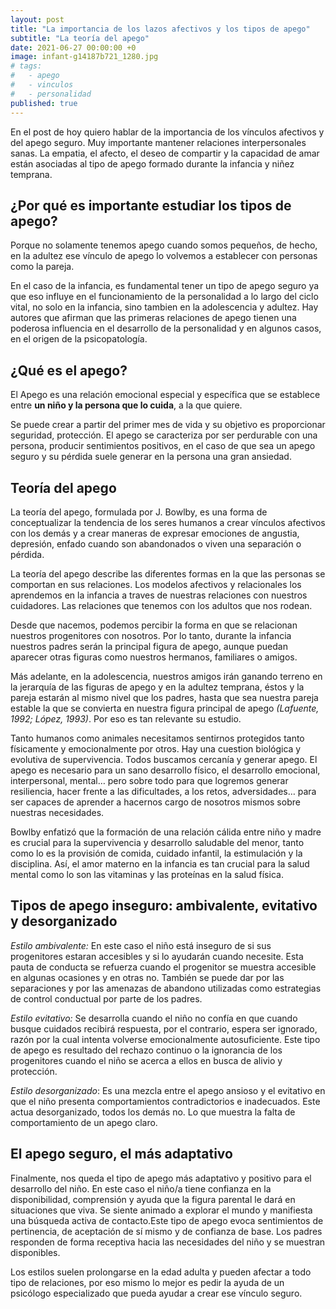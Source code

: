 ```yaml
---
layout: post
title: "La importancia de los lazos afectivos y los tipos de apego"
subtitle: "La teoría del apego"
date: 2021-06-27 00:00:00 +0
image: infant-g14187b721_1280.jpg
# tags:
#   - apego
#   - vinculos
#   - personalidad
published: true
---
```


En el post de hoy quiero hablar de la importancia de los vínculos afectivos y del apego seguro. Muy importante mantener relaciones interpersonales sanas. La empatia, el afecto, el deseo de compartir y la capacidad de amar están asociadas al tipo de apego formado durante la infancia y niñez temprana.


<!-- more -->

## ¿Por qué es importante estudiar los tipos de apego? 

Porque no solamente tenemos apego cuando somos pequeños, de hecho, en la adultez ese vínculo de apego lo volvemos a establecer con personas como la pareja.

En el caso de la infancia, es fundamental tener un tipo de apego seguro ya que eso influye en el funcionamiento de la personalidad a lo largo del ciclo vital, no solo en la infancia, sino tambien en la adolescencia y adultez. Hay autores que afirman que las primeras relaciones de apego tienen una poderosa influencia en el desarrollo de la personalidad y en algunos casos, en el origen de la psicopatología.

## ¿Qué es el apego? 

El Apego es una relación emocional especial y específica que se establece entre **un niño y la persona que lo cuida**, a la que quiere. 

Se puede crear a partir del primer mes de vida y su objetivo es proporcionar seguridad, protección. El apego se caracteriza por ser perdurable con una persona, producir sentimientos positivos, en el caso de que sea un apego seguro y su pérdida suele generar en la persona una gran ansiedad.

## Teoría del apego 

La teoría del apego, formulada por J. Bowlby, es una forma de conceptualizar la tendencia de los seres humanos a crear vínculos afectivos con los demás y a crear maneras de expresar emociones de angustia, depresión, enfado cuando son abandonados o viven una separación o pérdida.

La teoría del apego describe las diferentes formas en la que las personas se comportan en sus relaciones. Los modelos afectivos y relacionales los aprendemos en la infancia a traves de nuestras relaciones con nuestros cuidadores. Las relaciones que tenemos con los adultos que nos rodean.

Desde que nacemos, podemos percibir la forma en que se relacionan nuestros progenitores con nosotros. Por lo tanto, durante la infancia nuestros padres serán la principal figura de apego, aunque puedan aparecer otras figuras como nuestros hermanos, familiares o  amigos. 

Más adelante, en la adolescencia, nuestros amigos irán ganando terreno en la jerarquía de las figuras de apego y en la adultez temprana, éstos y la pareja estarán al mismo nivel que los padres, hasta que sea nuestra pareja estable la que se convierta en nuestra figura principal de apego *(Lafuente, 1992; López, 1993)*. Por eso es tan relevante su estudio.

Tanto humanos como animales necesitamos sentirnos protegidos tanto físicamente y emocionalmente por otros. Hay una cuestion biológica y evolutiva de supervivencia. Todos buscamos cercanía y generar apego. El apego es necesario para un sano desarrollo físico, el desarrollo emocional, interpersonal, mental… pero sobre todo para que logremos generar resiliencia, hacer frente a las dificultades, a los retos, adversidades… para ser capaces de aprender a hacernos cargo de nosotros mismos sobre nuestras necesidades.

Bowlby enfatizó que la formación de una relación cálida entre niño y madre es crucial
para la supervivencia y desarrollo saludable del menor, tanto como lo es la provisión de comida, cuidado infantil, la estimulación y la disciplina. Así, el amor materno en la infancia es tan crucial para la salud mental como lo son las vitaminas y las proteínas en la salud física.

## Tipos de apego inseguro: ambivalente, evitativo y desorganizado

*Estilo ambivalente:* En este caso el niño está inseguro de si sus progenitores estaran accesibles y si lo ayudarán cuando necesite. Esta pauta de conducta se refuerza cuando el progenitor se muestra accesible en algunas ocasiones y en otras no. También se puede dar por las separaciones y por las amenazas de abandono utilizadas como estrategias de control conductual por parte de los padres.

*Estilo evitativo:* Se desarrolla cuando el niño no confía en que cuando busque cuidados recibirá respuesta, por el contrario, espera ser ignorado, razón por la cual intenta volverse emocionalmente autosuficiente. Este tipo de apego es resultado del rechazo continuo o la ignorancia de los progenitores cuando el niño se acerca a ellos en busca de alivio y protección.

*Estilo desorganizado*: Es una mezcla entre el apego ansioso y el evitativo en que el niño presenta comportamientos contradictorios e inadecuados. Este actua desorganizado, todos los demás no. Lo que muestra la falta de comportamiento de un apego claro. 


## El apego seguro, el más adaptativo

Finalmente, nos queda el tipo de apego más adaptativo y positivo para el desarrollo del niño. En este caso el niño/a tiene confianza en la disponibilidad, comprensión y ayuda que la figura parental le dará en situaciones que viva. Se siente animado a explorar el mundo y manifiesta una búsqueda activa de contacto.Este tipo de apego evoca sentimientos de pertinencia, de aceptación de sí mismo y de confianza de base. Los padres responden de forma receptiva hacia las necesidades del niño y se muestran disponibles. 



Los estilos suelen prolongarse en la edad adulta y pueden afectar a todo tipo de relaciones, por eso mismo lo mejor es pedir la ayuda de un psicólogo especializado que pueda ayudar a crear ese vínculo seguro. 

